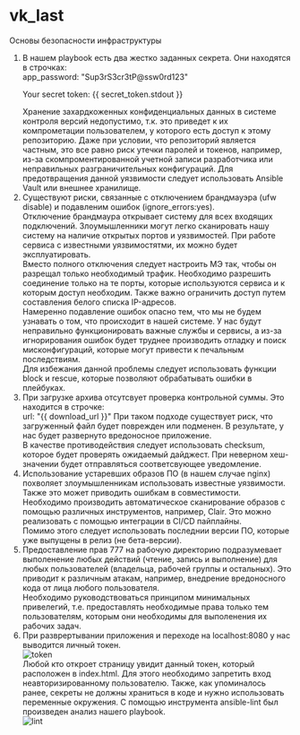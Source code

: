 # vk_last
Основы безопасности инфраструктуры
1. В нашем playbook есть два жестко заданных секрета. Они находятся в строчках:  
   app_password: "Sup3rS3cr3tP@ssw0rd123"
   <p>Your secret token: {{ secret_token.stdout }}</p>
   Хранение захардкоженных конфиденциальных данных в системе контроля версий недопустимо, т.к. это приведет к их компрометации пользователем, у которого есть доступ к этому репозиторию. Даже при условии, что репозиторий является частным, это все равно риск утечки паролей и токенов, например, из-за скомпроментированной учетной записи разработчика или неправильных разграничительных конфигураций.  
   Для предотвращения данной уязвимости следует использовать Ansible Vault или внешнее хранилище.
3. Существуют риски, связанные с отключением брандмауэра (ufw disable) и подавленим ошибок (ignore_errors:yes).  
   Отключение брандмаура открывает систему для всех входящих подключений. Злоумышленники могут легко сканировать нашу систему на наличие открытых портов и уязвимостей. При работе сервиса с известными уязвимостятми, их можно будет эксплуатировать.  
   Вместо полного отключения следует настроить МЭ так, чтобы он разрещал только необходимый трафик. Необходимо разрешить соединение только на те порты, которые используются сервиса и к которым доступ необходим. Также важно ограничить доступ путем составления белого списка IP-адресов.  
   Намеренно подавление ошибок опасно тем, что мы не будем узнавать о том, что происходит в нашей системе. У нас будут неправильно функционировать важные службы и сервисы, а из-за игнорирования ошибок будет труднее производить отладку и поиск мисконфигураций, которые могут привести к печальным последствиям.  
   Для избежания данной проблемы следует использовать функции block и rescue, которые позволяют обрабатывать ошибки в плейбуках.
4. При загрузке архива отсутсвует проверка контрольной суммы. Это находится в строчке:  
   url: "{{ download_url }}"
   При таком подходе существует риск, что загруженный файл будет поврежден или подменен. В результате, у нас будет развернуто вредоносное приложение.  
   В качестве противодействия следует использовать checksum, которое будет проверять ожидаемый дайджест. При неверном хеш-значении будет отправляться соответсвующее уведомление.
6. Использование устаревших образов ПО (в нашем случае nginx) похволяет злоумышленникам использовать известные уязвимости. Также это может приводить ошибкам в совместимости.  
   Необходимо производить автоматическое сканирование образов с помощью различных инструментов, например, Clair. Это можно реализовать с помощью интеграции в CI/CD пайплайны.  
   Помимо этого следует использовать последнии версии ПО, которые уже выпущены в релиз (не бета-версии).  
7. Предоставление прав 777 на рабочую директорию подразумевает выполенение любых действий (чтение, запись и выполнение) для любых пользователей (владельца, рабочей группы и остальных). Это приводит к различным атакам, например, внедрение вредоносного кода от лица любого пользователя.  
   Необходимо руководствоваться принципом минимальных привелегий, т.е. предоставлять необходимые права только тем пользователям, которым они необходимы для выполенения их рабочих задач.
8. При разврертывании приложения и переходе на localhost:8080 у нас выводится личный токен.  
   ![token](https://github.com/user-attachments/assets/8bd15ee9-e02e-4e0f-9744-96256b282064)  
   Любой кто откроет страницу увидит данный токен, который расположен в index.html. Для этого необходимо запретить вход неавторизированному пользователю. Также, как упоминалось ранее, секреты не должны храниться в коде и нужно использовать переменные окружения.
   С помощью инструмента ansible-lint был произведен анализ нашего playbook.  
   ![lint](https://github.com/user-attachments/assets/44e10e62-efb5-4d72-ba7c-f08d6fd50929)

